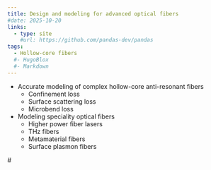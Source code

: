 ```yaml
---
title: Design and modeling for advanced optical fibers
#date: 2025-10-20
links:
  - type: site
    #url: https://github.com/pandas-dev/pandas
tags:
  - Hollow-core fibers
  #- HugoBlox
  #- Markdown
---
```


- Accurate modeling of complex hollow-core anti-resonant fibers
  - Confinement loss
  - Surface scattering loss
  - Microbend loss
- Modeling speciality optical fibers
  - Higher power fiber lasers
  - THz fibers
  - Metamaterial fibers
  - Surface plasmon fibers

#<!--more-->
